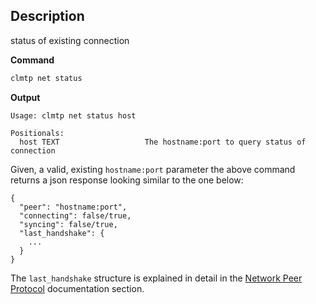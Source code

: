 ## Description
status of existing connection

**Command**

```sh
clmtp net status
```
**Output**

```console
Usage: clmtp net status host

Positionals:
  host TEXT                   The hostname:port to query status of connection
```

Given, a valid, existing `hostname:port` parameter the above command returns a json response looking similar to the one below:

```
{
  "peer": "hostname:port",
  "connecting": false/true,
  "syncing": false/true,
  "last_handshake": {
    ...
  }
}
```

The `last_handshake` structure is explained in detail in the [Network Peer Protocol](https://developers.mtp.io/welcome/latest/protocol/network_peer_protocol#421-handshake-message) documentation section.